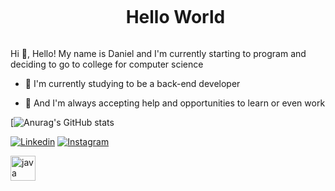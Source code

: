 <!--Title-->

<div id="user-content-toc">
  <ul align="center">
    <summary><h1 style="display: inline-block">Hello World</h1></summary>
</div>

<!-- Presentation -->

<p>
  Hi 👋, Hello! My name is Daniel and I'm currently starting to program and deciding to go to college for computer science

  - 🌳 I'm currently studying to be a back-end developer

  - 🔎 And I'm always accepting help and opportunities to learn or even work
</p>

<!--GitHubStats-->

[![Anurag's GitHub stats](https://github-readme-stats.vercel.app/api?username=sudobarbosa&show_icons=true&theme=gotham)

<!--Links-->

[![Linkedin](https://img.shields.io/badge/LinkedIn-0077B5?style=for-the-badge&logo=linkedin&logoColor=white)](https://www.linkedin.com/in/daniel-barbosa-514a4b2a6/)
[![Instagram](https://img.shields.io/badge/Instagram-E4405F?style=for-the-badge&logo=instagram&logoColor=white)](https://www.instagram.com/sudobarbosa/)

<!--Language-->

<div align="left">
  <img src="https://cdn.jsdelivr.net/gh/devicons/devicon/icons/java/java-original.svg" height="40" alt="java logo"  />
</div>
